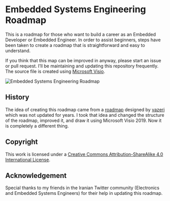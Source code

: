# Embedded Systems Engineering Roadmap

This is a roadmap for those who want to build a career as an Embedded Developer or Embedded Engineer.
In order to assist beginners, steps have been taken to create a roadmap that is straightforward and easy to understand.

If you think that this map can be improved in anyway, please start an issue or pull request. I’ll be maintaining and updating this repository frequently. The source file is created using [Microsoft Visio](https://office.com/visio).

![Embedded Systems Engineering Roadmap](https://github.com/m3y54m/Embedded-Engineering-Roadmap/assets/1549028/ade28504-87da-415d-a33d-e441af43e8c5)


## History

The idea of creating this roadmap came from a [roadmap](https://github.com/vazeri/Embedded-Engineering-RoadMap-2018) designed by [vazeri](https://github.com/vazeri) which was not updated for years.
I took that idea and changed the structure of the roadmap, improved it, and draw it using Microsoft Visio 2019. Now it is completely a different thing.

## Copyright

This work is licensed under a [Creative Commons Attribution-ShareAlike 4.0 International License](https://creativecommons.org/licenses/by-sa/4.0/).

## Acknowledgement

Special thanks to my friends in the Iranian Twitter community (Electronics and Embedded Systems Engineers) for their help in updating this roadmap.
